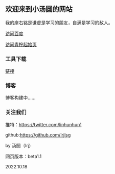 ## 欢迎来到小汤圆的网站

我的座右铭是谦虚是学习的朋友，自满是学习的敌人。

[访问百度](https://baidu.com)

[访问青柠起始页](https://limestart.cn)

### 工具下载

[链接](https://lrjlsg.github.io/gq)

### 博客

博客构建中......

### 关注我们

推特：https://twitter.com/linhunhun1

github:https://github.com/lrjlsg

by 汤圆（lrj)

网页版本：beta1.1

2022.10.18

